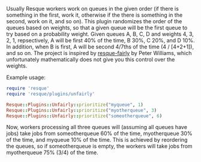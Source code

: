 Usually Resque workers work on queues in the given order (if there is something in the first, work it, otherwise if the there is something in the second, work on it, and
so on). This plugin randomizes the order of the queues based on weights, so that a given queue will be the first queue to try based on a probability weight. Given queues A, B, C, D and
weights 4, 3, 2, 1, repsectively, A will be first 40% of the time, B 30%, C 20%, and D 10%. In addition, when B is first, A will be second 4/7ths of the time (4 / [4+2+1]), and so on. The
project is inspired by [resque-fairly](https://github.com/pezra/resque-fairly) by Peter Williams, which unfortunately mathematically does not give you this control over the weights.

Example usage:
```ruby
require 'resque'
require 'resque/plugins/unfairly'

Resque::Plugins::Unfairly::prioritize("myqueue", 1)
Resque::Plugins::Unfairly::prioritize("myotherqueue", 3)
Resque::Plugins::Unfairly::prioritize("someotherqueue", 6)
```

Now, workers processing all three queues will (assuming all queues have jobs) take jobs from someotherqueue 60% of the time, myotherqueue 30% of the time, and myqueue 10% of the time. This is achieved
by reordering the queues, so if someotherqueue is empty, the workers will take jobs from myotherqueue 75% (3/4) of the time.

